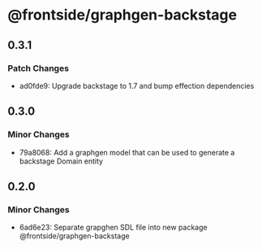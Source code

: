 # @frontside/graphgen-backstage

## 0.3.1

### Patch Changes

- ad0fde9: Upgrade backstage to 1.7 and bump effection dependencies

## 0.3.0

### Minor Changes

- 79a8068: Add a graphgen model that can be used to generate a backstage Domain entity

## 0.2.0

### Minor Changes

- 6ad6e23: Separate grapghen SDL file into new package @frontside/graphgen-backstage
